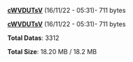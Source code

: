 [**cWVDUTsV**](/data/cWVDUTsV.txt) (16/11/22 - 05:31)- 711 bytes

[**cWVDUTsV**](/data/cWVDUTsV.txt) (16/11/22 - 05:31)- 711 bytes

**Total Datas**: 3312

**Total Size**: 18.20 MB / 18.2 MB
